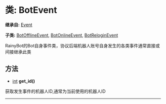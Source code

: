 # 类: BotEvent  
  
**继承自:** [Event](Event.md)  
  
**子类:** [BotOfflineEvent](BotOfflineEvent.md), [BotOnlineEvent](BotOnlineEvent.md), [BotReloginEvent](BotReloginEvent.md)  
  
RainyBot的Bot自身事件类，协议后端机器人账号自身发生的各类事件通常直接或间接继承此类  
  
## 方法 
  
- [int](https://docs.godotengine.org/en/latest/classes/class_int.html) **get_id()**  
  
获取发生事件的机器人ID,通常为当前使用的机器人ID  
  
---  
  

